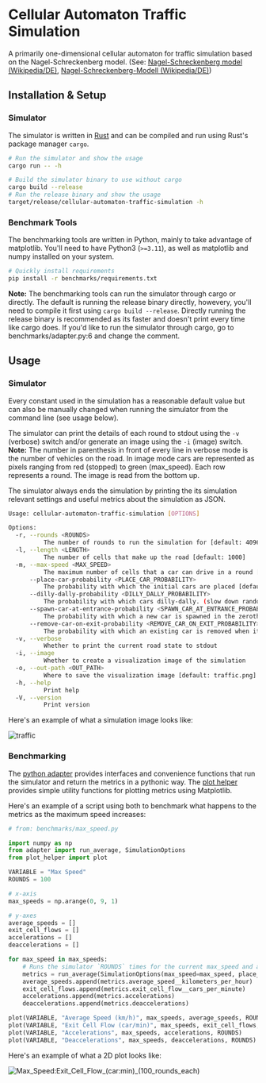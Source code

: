 # Cellular Automaton Traffic Simulation

A primarily one-dimensional cellular automaton for traffic simulation based on the Nagel-Schreckenberg model. (See: [Nagel-Schreckenberg model (Wikipedia/DE)](https://en.wikipedia.org/wiki/Nagel–Schreckenberg_model), [Nagel-Schreckenberg-Modell (Wikipedia/DE)](https://de.wikipedia.org/wiki/Nagel-Schreckenberg-Modell))

## Installation & Setup

### Simulator

The simulator is written in [Rust](https://rust-lang.org/learn/get-started) and can be compiled and run using Rust's package manager `cargo`.

```sh
# Run the simulator and show the usage
cargo run -- -h

# Build the simulator binary to use without cargo
cargo build --release
# Run the release binary and show the usage
target/release/cellular-automaton-traffic-simulation -h
```

### Benchmark Tools

The benchmarking tools are written in Python, mainly to take advantage of matplotlib.
You'll need to have Python3 (`>=3.11`), as well as matplotlib and numpy installed on your system.

```sh
# Quickly install requirements
pip install -r benchmarks/requirements.txt
```

__Note:__ The benchmarking tools can run the simulator through cargo or directly.
The default is running the release binary directly, howevery, you'll need to compile it first using
`cargo build --release`. Directly running the release binary is recommended as its faster and
doesn't print every time like cargo does. If you'd like to run the simulator through cargo, go to
benchmarks/adapter.py:6 and change the comment.

## Usage

### Simulator

Every constant used in the simulation has a reasonable default value but can also be manually changed
when running the simulator from the command line (see usage below).

The simulator can print the details of each round to stdout using the `-v` (verbose) switch and/or
generate an image using the `-i` (image) switch.
__Note:__ The number in parenthesis in front of every line in verbose mode is the number of vehicles on the
road. In image mode cars are represented as pixels ranging from red (stopped) to green (max_speed).
Each row represents a round. The image is read from the bottom up.

The simulator always ends the simulation by printing the its simulation relevant settings and useful
metrics about the simulation as JSON.

```sh
Usage: cellular-automaton-traffic-simulation [OPTIONS]

Options:
  -r, --rounds <ROUNDS>
          The number of rounds to run the simulation for [default: 4096]
  -l, --length <LENGTH>
          The number of cells that make up the road [default: 1000]
  -m, --max-speed <MAX_SPEED>
          The maximum number of cells that a car can drive in a round [default: 5]
      --place-car-probability <PLACE_CAR_PROBABILITY>
          The probability with which the initial cars are placed [default: 0.5]
      --dilly-dally-probability <DILLY_DALLY_PROBABILITY>
          The probability with which cars dilly-dally. (slow down randomly) [default: 0.2]
      --spawn-car-at-entrance-probability <SPAWN_CAR_AT_ENTRANCE_PROBABILITY>
          The probability with which a new car is spawned in the zeroth cell of the highway. Note: The cell must be clear [default: 0]
      --remove-car-on-exit-probability <REMOVE_CAR_ON_EXIT_PROBABILITY>
          The probability with which an existing car is removed when it passes the last cell of the highway. Colisions with cars in the first cells are ignored, unlike with the usual wrap-around [default: 0]
  -v, --verbose
          Whether to print the current road state to stdout
  -i, --image
          Whether to create a visualization image of the simulation
  -o, --out-path <OUT_PATH>
          Where to save the visualization image [default: traffic.png]
  -h, --help
          Print help
  -V, --version
          Print version
```

Here's an example of what a simulation image looks like:

![traffic](https://github.com/maxwellmatthis/cellular-automaton-traffic-simulation/assets/58150536/c449c61a-d267-4255-8412-61ecf133157d)

### Benchmarking

The [python adapter](./benchmarks/adapter.py) provides interfaces and convenience functions that
run the simulator and return the metrics in a pythonic way. The
[plot helper](./benchmarks/plot_helper.py) provides simple utility functions for plotting metrics
using Matplotlib.

Here's an example of a script using both to benchmark what happens to the metrics as the maximum speed increases:

```python
# from: benchmarks/max_speed.py

import numpy as np
from adapter import run_average, SimulationOptions
from plot_helper import plot

VARIABLE = "Max Speed"
ROUNDS = 100

# x-axis
max_speeds = np.arange(0, 9, 1)

# y-axes
average_speeds = []
exit_cell_flows = []
accelerations = []
deaccelerations = []

for max_speed in max_speeds:
    # Runs the simulator `ROUNDS` times for the current max_speed and averages the results.
    metrics = run_average(SimulationOptions(max_speed=max_speed, place_car_probability=0.4, dilly_dally_probability=0.0), ROUNDS)
    average_speeds.append(metrics.average_speed__kilometers_per_hour)
    exit_cell_flows.append(metrics.exit_cell_flow__cars_per_minute)
    accelerations.append(metrics.accelerations)
    deaccelerations.append(metrics.deaccelerations)

plot(VARIABLE, "Average Speed (km/h)", max_speeds, average_speeds, ROUNDS)
plot(VARIABLE, "Exit Cell Flow (car/min)", max_speeds, exit_cell_flows, ROUNDS)
plot(VARIABLE, "Accelerations", max_speeds, accelerations, ROUNDS)
plot(VARIABLE, "Deaccelerations", max_speeds, deaccelerations, ROUNDS)
```

Here's an example of what a 2D plot looks like:

![Max_Speed:Exit_Cell_Flow_(car:min)_(100_rounds_each)](https://github.com/maxwellmatthis/cellular-automaton-traffic-simulation/assets/58150536/19253a33-7866-42ef-a9a4-486a57d4866e)
